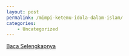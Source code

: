 ```yaml
---
layout: post
permalink: /mimpi-ketemu-idola-dalam-islam/
categories:
    - Uncategorized
---
```


[Baca Selengkapnya](/08)